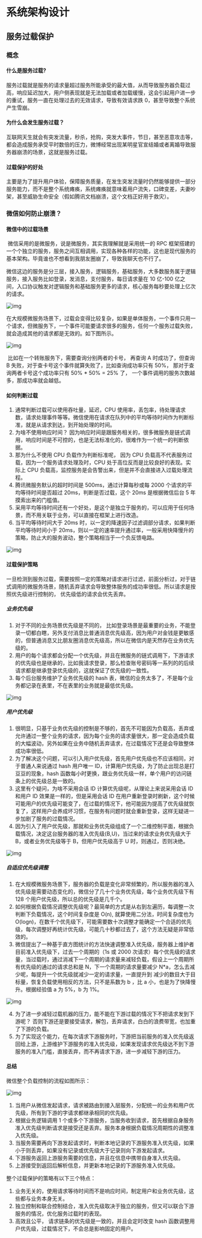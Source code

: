 # 系统架构设计



## 服务过载保护

### 概念

#### 什么是服务过载?

​			服务过载就是服务的请求量超过服务所能承受的最大值，从而导致服务器负载过高，响应延迟加大，用户侧表现就是无法加载或者加载缓慢，这会引起用户进一步的重试，服务一直在处理过去的无效请求，导致有效请求跌 0，甚至导致整个系统产生雪崩。

#### 为什么会发生服务过载？

​			互联网天生就会有突发流量，秒杀，抢购，突发大事件，节日，甚至恶意攻击等，都会造成服务承受平时数倍的压力，微博经常出现某明星官宣结婚或者离婚导致服务器崩溃的场景，这就是服务过载。

#### 过载保护的好处

​			主要是为了提升用户体验，保障服务质量，在发生突发流量时仍然能够提供一部分服务能力，而不是整个系统瘫痪，系统瘫痪就意味着用户流失，口碑变差，夫妻吵架，甚至威胁生命安全（假如腾讯文档崩溃，这个文档正好用于救灾）。

### 微信如何防止崩溃？

#### 微信中的过载场景

​			微信采用的是微服务，说是微服务，其实我理解就是采用统一的 RPC 框架搭建的一个个独立的服务，服务之间互相调用，实现各种各样的功能，这也是现代服务的基本架构。毕竟谁也不想看到我朋友圈崩了，导致我聊天也不行了。

​			微信这边的服务是分三层，接入服务，逻辑服务，基础服务，大多数服务属于逻辑服务，接入服务比如登录，发消息，支付服务，每日请求量在 10 亿-100 亿之间，入口协议触发对逻辑服务和基础服务更多的请求，核心服务每秒要处理上亿次的请求。

![img](img/v2-91be2a6b0652e6a8f62a40f0f2f218c9_720w.jpg)

​			在大规模微服务场景下，过载会变得比较复杂，如果是单体服务，一个事件只用一个请求，但微服务下，一个事件可能要请求很多的服务，任何一个服务过载失败，就会造成其他的请求都是无效的。如下图所示。

![img](img/v2-d95841dc075ca7b2ed04e49a747cd5d3_720w.jpg)

​			比如在一个转账服务下，需要查询分别两者的卡号， 再查询 A 时成功了，但查询 B 失败，对于查卡号这个事件就算失败了，比如查询成功率只有 50%， 那对于查询两者卡号这个成功率只有 50% * 50% = 25% 了， 一个事件调用的服务次数越多，那成功率就会越低。

#### 如何判断过载

1. 通常判断过载可以使用吞吐量，延迟，CPU 使用率，丢包率，待处理请求数，请求处理事件等等。微信使用在请求在队列中的平均等待时间作为判断标准，就是从请求到达，到开始处理的时间。
2. 为啥不使用响应时间？ 因为响应时间是跟服务相关的，很多微服务是链式调用，响应时间是不可控的，也是无法标准化的，很难作为一个统一的判断依据。
3. 那为什么不使用 CPU 负载作为判断标准呢， 因为 CPU 负载高不代表服务过载，因为一个服务请求处理及时，CPU 处于高位反而是比较良好的表现。实际上 CPU 负载高，监控服务是会告警出来，但是并不会直接进入过载处理流程。
4. 腾讯微服务默认的超时时间是 500ms，通过计算每秒或每 2000 个请求的平均等待时间是否超过 20ms，判断是否过载，这个 20ms 是根据微信后台 5 年摸索出来的门槛值。
5. 采用平均等待时间还有一个好处，是这个是独立于服务的，可以应用于任何场景，而不用关联于业务，可以直接在框架上进行改造。
6. 当平均等待时间大于 20ms 时，以一定的降速因子过滤调部分请求，如果判断平均等待时间小于 20ms，则以一定的速率提升通过率，一般采用快降慢升的策略，防止大的服务波动，整个策略相当于一个负反馈电路。

![img](img/v2-0abf84b29793d6b25d8fbfd106cdee93_720w.jpg)

#### 过载保护策略

​			一旦检测到服务过载，需要按照一定的策略对请求进行过滤，前面分析过，对于链式调用的微服务场景，随机丢弃请求会导致整体服务的成功率很低。所以请求是按照优先级进行控制的， 优先级低的请求会优先丢弃。

##### 业务优先级

1. 对于不同的业务场景优先级是不同的， 比如登录场景是最重要的业务，不能登录一切都白瞎，另外支付消息比普通消息优先级高，因为用户对金钱是更敏感的，但普通消息又比朋友圈消息优先级高，所以在微信内是天然存在业务优先级的。
2. 用户的每个请求都会分配一个优先级，并且在微服务的链式调用下，下游请求的优先级也是继承的，比如我请求登录，那么检查账号密码等一系列的的后续请求都是继承登录优先级的，这就保证了优先级的一致性。
3. 每个后台服务维护了业务优先级的 hash 表，微信的业务太多了，不是每个业务都记录在表里，不在表里的业务就是最低优先级。

![img](img/v2-9cd514988443228684774c36c0a9821a_720w.jpg)

##### 用户优先级

1. 很明显，只基于业务优先级的控制是不够的，首先不可能因为负载高，丢弃或允许通过一整个业务的请求，因为每个业务的请求量很大，那一定会造成负载的大幅波动，另外如果在业务中随机丢弃请求，在过载情况下还是会导致整体成功率很低。
2. 为了解决这个问题，可以引入用户优先级，首先用户优先级也不应该相同，对于普通人来说通过 hash 用户唯一 ID，计算用户优先级，为了防止出现总是打豆豆的现象，hash 函数每小时更换，跟业务优先级一样，单个用户的访问链条上的优先级总是一致的。
3. 这里有个疑问，为啥不采用会话 ID 计算优先级呢，从理论上来说采用会话 ID 和用户 ID 效果是一样的，但是采用会话 ID 在用户重新登录时刷新，这个时候可能用户的优先级可能变了，在过载的情况下，他可能因为提高了优先级就恢复了，这样用户会养成坏习惯，在服务有问题时就会重新登录，这样无疑进一步加剧了服务的过载情况。
4. 因为引入了用户优先级，那就和业务优先级组成了一个二维控制平面，根据负载情况，决定这台服务器的准入优先级(B,U)，当过来的请求业务优先级大于 B，或者业务优先级等于 B，但用户优先级高于 U 时，则通过，否则决绝。

![img](img/v2-d95841dc075ca7b2ed04e49a747cd5d3_720w-16607088241699.jpg)

##### 自适应优先级调整

1. 在大规模微服务场景下，服务器的负载是变化非常频繁的，所以服务器的准入优先级是需要动态变化的，微信分了几十个业务优先级，每个业务优先级下有 128 个用户优先级，所以总的优先级是几千个。
2. 如何根据负载情况调整优先级呢？最简单的方式是从右到左遍历，每调整一次判断下负载情况，这个时间复杂度是 O(n), 就算使用二分法，时间复杂度也为 O(logn)，在数千个优先级下，可能需要数十次调整才能确定一个合适的优先级，每次调整好再统计优先级，可能几十秒都过去了，这个方法无疑是非常低效的。
3. 微信提出了一种基于直方图统计的方法快速调整准入优先级，服务器上维护者目前准入优先级下，过去一个周期的（1s 或 2000 次请求）每个优先级的请求量，当过载时，通过消减下一个周期的请求量来减轻负载，假设上一个周期所有优先级的通过的请求总和是 N，下一个周期的请求量要减少 N*a，怎么去减少呢，每提升一个优先级就减少一定的请求量，一直提升到 减少的数目大于目标量，恢复负载使用相反的方法，只不是系数为 b ，比 a 小，也是为了快降慢升。根据经验值 a 为 5%，b 为 1%。

![img](img/v2-5c91b582d852e2a328810b7e35e9f416_720w.jpg)

4. 为了进一步减轻过载机器的压力，能不能在下游过载的情况下不把请求发到下游呢？ 否则下游还是要接受请求，解包，丢弃请求，白白的浪费带宽，也加重了下游的负载。
5. 为了实现这个能力，在每次请求下游服务时，下游把当前服务的准入优先级返回给上游，上游维护下游服务的准入优先级，如果发现请求优先级达不到下游服务的准入门槛，直接丢弃，而不再请求下游，进一步减轻下游的压力。



#### 总结

微信整个负载控制的流程如图所示：

![img](img/v2-7385a0436fc4909cefdc940051087332_720w.jpg)



1. 当用户从微信发起请求，请求被路由到接入层服务，分配统一的业务和用户优先级，所有到下游的字请求都继承相同的优先级。
2. 根据业务逻辑调用 1 个或多个下游服务，当服务收到请求，首先根据自身服务准入优先级判断请求是接受还是丢弃。服务本身根据负载情况周期性的调整准入优先级。
3. 当服务需要再向下游发起请求时，判断本地记录的下游服务准入优先级，如果小于则丢弃，如果没有记录或优先级大于记录则向下游发起请求。
4. 下游服务返回上游服务需要的信息，并且在信息中携带自身准入优先级。
5. 上游接受到返回后解析信息，并更新本地记录的下游服务准入优先级。

整个过载保护的策略有以下三个特点：

1. 业务无关的，使用请求等待时间而不是响应时间，制定用户和业务优先级，这些都与业务本身无关。
2. 独立控制和联合控制结合，准入优先级取决于独立的服务，但又可以联合下游服务的情况，优化服务过载时的表现。
3. 高效且公平， 请求链条的优先级是一致的，并且会定时改变 hash 函数调整用户优先级，过载情况下，不会总是影响固定的用户。